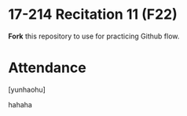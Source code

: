 # 17-214 Recitation 11 (F22)
**Fork** this repository to use for practicing Github flow.

# Attendance
[yunhaohu]

hahaha

